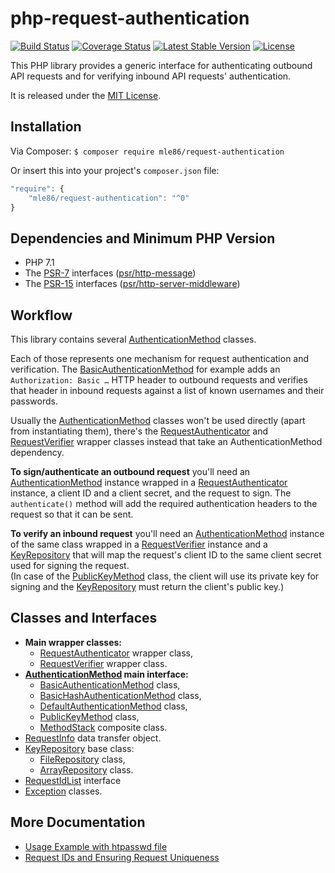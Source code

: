 # php-request-authentication

[![Build Status](https://travis-ci.org/mle86/php-request-authentication.svg?branch=master)](https://travis-ci.org/mle86/php-request-authentication)
[![Coverage Status](https://coveralls.io/repos/github/mle86/php-request-authentication/badge.svg?branch=master)](https://coveralls.io/github/mle86/php-request-authentication?branch=master)
[![Latest Stable Version](https://poser.pugx.org/mle86/request-authentication/version)](https://packagist.org/packages/mle86/request-authentication)
[![License](https://poser.pugx.org/mle86/request-authentication/license)](https://packagist.org/packages/mle86/request-authentication)

This PHP library provides a generic interface for authenticating outbound API requests
and for verifying inbound API requests' authentication.

It is released under the [MIT License](https://opensource.org/licenses/MIT).


## Installation

Via Composer:  `$ composer require mle86/request-authentication`

Or insert this into your project's `composer.json` file:

```js
"require": {
    "mle86/request-authentication": "^0"
}
```


## Dependencies and Minimum PHP Version

- PHP 7.1
- The [PSR-7](https://www.php-fig.org/psr/psr-7/) interfaces ([psr/http-message](https://github.com/php-fig/http-message))
- The [PSR-15](https://www.php-fig.org/psr/psr-15/) interfaces ([psr/http-server-middleware](https://github.com/php-fig/http-server-handler))


## Workflow

This library contains several [AuthenticationMethod] classes.

Each of those represents one mechanism for request authentication and verification.
The [BasicAuthenticationMethod] for example adds an `Authorization: Basic …` HTTP header to outbound requests
and verifies that header in inbound requests against a list of known usernames and their passwords.

Usually the [AuthenticationMethod] classes won't be used directly
(apart from instantiating them),
there's the [RequestAuthenticator] and [RequestVerifier] wrapper classes instead
that take an AuthenticationMethod dependency.

**To sign/authenticate an outbound request**
you'll need an [AuthenticationMethod] instance
wrapped in a [RequestAuthenticator] instance,
a client ID and a client secret,
and the request to sign.
The `authenticate()` method will add
the required authentication headers
to the request
so that it can be sent.

**To verify an inbound request**
you'll need an [AuthenticationMethod] instance of the same class
wrapped in a [RequestVerifier] instance
and a [KeyRepository] that will map the request's client ID
to the same client secret used for signing the request.  
(In case of the [PublicKeyMethod] class,
the client will use its private key for signing
and the [KeyRepository] must return the client's public key.)


## Classes and Interfaces

* **Main wrapper classes:**
    * [RequestAuthenticator] wrapper class,
    * [RequestVerifier] wrapper class.
* **[AuthenticationMethod] main interface:**
    * [BasicAuthenticationMethod] class,
    * [BasicHashAuthenticationMethod] class,
    * [DefaultAuthenticationMethod] class,
    * [PublicKeyMethod] class,
    * [MethodStack] composite class.
* [RequestInfo] data transfer object.
* [KeyRepository] base class:
    * [FileRepository] class,
    * [ArrayRepository] class.
* [RequestIdList] interface
* [Exception] classes.


## More Documentation

* [Usage Example with htpasswd file](doc/Example_htpasswd.md)
* [Request IDs and Ensuring Request Uniqueness](doc/Request_IDs.md)


[RequestAuthenticator]: doc/Class_RequestAuthenticator.md
[RequestVerifier]: doc/Class_RequestVerifier.md
[AuthenticationMethod]: doc/Class_AuthenticationMethod.md
[BasicAuthenticationMethod]: doc/Class_BasicAuthenticationMethod.md
[BasicHashAuthenticationMethod]: doc/Class_BasicHashAuthenticationMethod.md
[DefaultAuthenticationMethod]: doc/Class_DefaultAuthenticationMethod.md
[PublicKeyMethod]: doc/Class_PublicKeyMethod.md
[RequestInfo]: doc/Class_RequestInfo.md
[KeyRepository]: doc/Class_KeyRepository.md
[ArrayRepository]: doc/Class_ArrayRepository.md
[FileRepository]: doc/Class_FileRepository.md
[Exception]: doc/Exceptions.md
[MethodStack]: doc/Class_MethodStack.md
[RequestIdList]: doc/Class_RequestIdList.md
